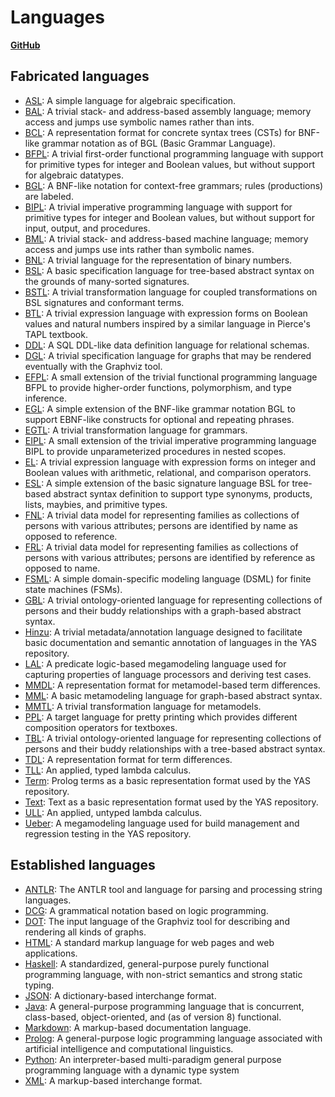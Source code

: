 # Languages
**[GitHub](https://github.com/softlang/yas/blob/master/languages)**

## Fabricated languages
* [ASL](languages/ASL.html): A simple language for algebraic specification.
* [BAL](languages/BAL.html): A trivial stack- and address-based assembly language; memory access and jumps use symbolic names rather than ints.
* [BCL](languages/BCL.html): A representation format for concrete syntax trees (CSTs) for BNF-like grammar notation as of BGL (Basic Grammar Language).
* [BFPL](languages/BFPL.html): A trivial first-order functional programming language with support for primitive types for integer and Boolean values, but without support for algebraic datatypes.
* [BGL](languages/BGL.html): A BNF-like notation for context-free grammars; rules (productions) are labeled.
* [BIPL](languages/BIPL.html): A trivial imperative programming language with support for primitive types for integer and Boolean values, but without support for input, output, and procedures.
* [BML](languages/BML.html): A trivial stack- and address-based machine language; memory access and jumps use ints rather than symbolic names.
* [BNL](languages/BNL.html): A trivial language for the representation of binary numbers.
* [BSL](languages/BSL.html): A basic specification language for tree-based abstract syntax on the grounds of many-sorted signatures.
* [BSTL](languages/BSTL.html): A trivial transformation language for coupled transformations on BSL signatures and conformant terms.
* [BTL](languages/BTL.html): A trivial expression language with expression forms on Boolean values and natural numbers inspired by a similar language in Pierce's TAPL textbook.
* [DDL](languages/DDL.html): A SQL DDL-like data definition language for relational schemas.
* [DGL](languages/DGL.html): A trivial specification language for graphs that may be rendered eventually with the Graphviz tool.
* [EFPL](languages/EFPL.html): A small extension of the trivial functional programming language BFPL to provide higher-order functions, polymorphism, and type inference.
* [EGL](languages/EGL.html): A simple extension of the BNF-like grammar notation BGL to support EBNF-like constructs for optional and repeating phrases.
* [EGTL](languages/EGTL.html): A trivial transformation language for grammars.
* [EIPL](languages/EIPL.html): A small extension of the trivial imperative programming language BIPL to provide unparameterized procedures in nested scopes.
* [EL](languages/EL.html): A trivial expression language with expression forms on integer and Boolean values with arithmetic, relational, and comparison operators.
* [ESL](languages/ESL.html): A simple extension of the basic signature language BSL for tree-based abstract syntax definition to support type synonyms, products, lists, maybies, and primitive types.
* [FNL](languages/FNL.html): A trivial data model for representing families as collections of persons with various attributes; persons are identified by name as opposed to reference.
* [FRL](languages/FRL.html): A trivial data model for representing families as collections of persons with various attributes; persons are identified by reference as opposed to name.
* [FSML](languages/FSML.html): A simple domain-specific modeling language (DSML) for finite state machines (FSMs).
* [GBL](languages/GBL.html): A trivial ontology-oriented language for representing collections of persons and their buddy relationships with a graph-based abstract syntax.
* [Hinzu](languages/Hinzu.html): A trivial metadata/annotation language designed to facilitate basic documentation and semantic annotation of languages in the YAS repository.
* [LAL](languages/LAL.html): A predicate logic-based megamodeling language used for capturing properties of language processors and deriving test cases.
* [MMDL](languages/MMDL.html): A representation format for metamodel-based term differences.
* [MML](languages/MML.html): A basic metamodeling language for graph-based abstract syntax.
* [MMTL](languages/MMTL.html): A trivial transformation language for metamodels.
* [PPL](languages/PPL.html): A target language for pretty printing which provides different composition operators for textboxes.
* [TBL](languages/TBL.html): A trivial ontology-oriented language for representing collections of persons and their buddy relationships with a tree-based abstract syntax.
* [TDL](languages/TDL.html): A representation format for term differences.
* [TLL](languages/TLL.html): An applied, typed lambda calculus.
* [Term](languages/Term.html): Prolog terms as a basic representation format used by the YAS repository.
* [Text](languages/Text.html): Text as a basic representation format used by the YAS repository.
* [ULL](languages/ULL.html): An applied, untyped lambda calculus.
* [Ueber](languages/Ueber.html): A megamodeling language used for build management and regression testing in the YAS repository.

## Established languages
* [ANTLR](languages/ANTLR.html): The ANTLR tool and language for parsing and processing string languages.
* [DCG](languages/DCG.html): A grammatical notation based on logic programming.
* [DOT](languages/DOT.html): The input language of the Graphviz tool for describing and rendering all kinds of graphs.
* [HTML](languages/HTML.html): A standard markup language for web pages and web applications.
* [Haskell](languages/Haskell.html): A standardized, general-purpose purely functional programming language, with non-strict semantics and strong static typing.
* [JSON](languages/JSON.html): A dictionary-based interchange format.
* [Java](languages/Java.html): A general-purpose programming language that is concurrent, class-based, object-oriented, and (as of version 8) functional.
* [Markdown](languages/Markdown.html): A markup-based documentation language.
* [Prolog](languages/Prolog.html): A general-purpose logic programming language associated with artificial intelligence and computational linguistics.
* [Python](languages/Python.html): An interpreter-based multi-paradigm general purpose programming language with a dynamic type system
* [XML](languages/XML.html): A markup-based interchange format.

